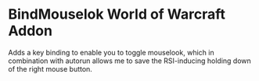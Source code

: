 # BindMouselok World of Warcraft Addon

Adds a key binding to enable you to toggle mouselook, which in
combination with autorun allows me to save the RSI-inducing
holding down of the right mouse button.
